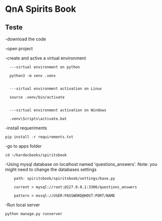 # QnA Spirits Book

## Teste

-download the code

-open project

-create and active a virtual environment

      ---virtual environment on python

      python3 -m venv .venv


      ---virtual environment activation on Linux

      source .venv/bin/activate


      ---virtual environment activation on Windows

      .venv\Scripts\activate.bat


-install requeriments
```
pip install -r requirements.txt
``` 

-go to apps folder 
```
cd ~/kardecbooks/spiritsbook
```  

-Using mysql database on localhost named 'questions_answers'. Note: you might need to change the databases settings

        path: spiritsbook/spiritsbook/settings/base.py
        
        current > mysql://root:@127.0.0.1:3306/questions_answers
        
        pattern > mssql://USER:PASSWORD@HOST:PORT/NAME
                

-Run local server
```
python manage.py runserver
```
